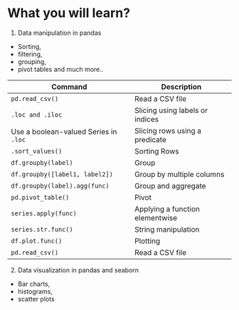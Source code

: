 # What you will learn?

1. Data manipulation in pandas
* Sorting, 
* filtering, 
* grouping, 
* pivot tables and much more..


| Command | Description |
| --- | --- |
| `pd.read_csv()` | Read a CSV file |
| `.loc and .iloc` | Slicing using labels or indices 	 |
| Use a boolean-valued Series in `.loc` | Slicing rows using a predicate |
| `.sort_values()` | Sorting Rows |
| `df.groupby(label)` | Group |
| `df.groupby([label1, label2])` | Group by multiple columns |
| `df.groupby(label).agg(func)` | Group and aggregate |
| `pd.pivot_table()` | Pivot |
| `series.apply(func)` | Applying a function elementwise |
| `series.str.func()` | String manipulation |
| `df.plot.func()` | Plotting |
| `pd.read_csv()` | Read a CSV file |




2. Data visualization in pandas and seaborn
* Bar charts, 
* histograms, 
* scatter plots
